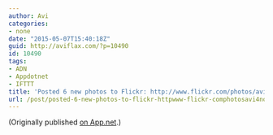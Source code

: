 ```yaml
---
author: Avi
categories:
- none
date: "2015-05-07T15:40:18Z"
guid: http://aviflax.com/?p=10490
id: 10490
tags:
- ADN
- Appdotnet
- IFTTT
title: 'Posted 6 new photos to Flickr: http://www.flickr.com/photos/avi4now/'
url: /post/posted-6-new-photos-to-flickr-httpwww-flickr-comphotosavi4now/
---
```

(Originally published [on App.net](http://alpha.app.net/aviflax/post/59239494).)
